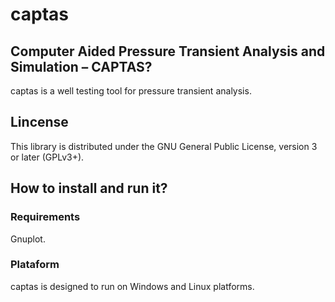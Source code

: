 # captas
## Computer Aided Pressure Transient Analysis and Simulation – CAPTAS?

captas is a well testing tool for pressure transient analysis.

## Lincense

This library is distributed under the GNU General Public License, version 3 or later (GPLv3+).

## How to install and run it?
 
### Requirements

Gnuplot.

### Plataform

captas is designed to run on Windows and Linux platforms.
